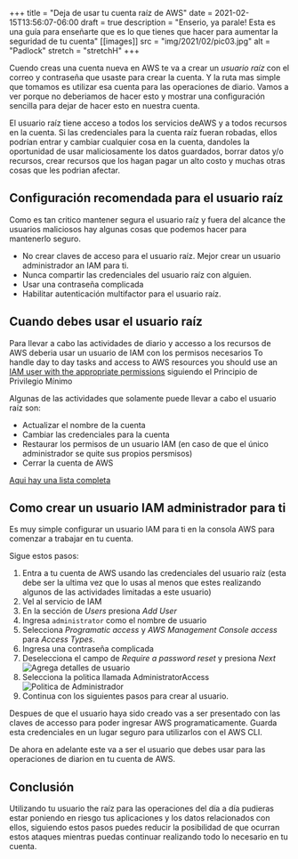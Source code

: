 +++
title = "Deja de usar tu cuenta raíz de AWS"
date = 2021-02-15T13:56:07-06:00
draft = true
description = "Enserio, ya parale! Esta es una guía para enseñarte que es lo que tienes que hacer para aumentar la seguridad de tu cuenta"
[[images]]
  src = "img/2021/02/pic03.jpg"
  alt = "Padlock"
  stretch = "stretchH"
+++

Cuendo creas una cuenta nueva en AWS te va a crear un *usuario raíz* con el correo y contraseña que usaste para crear la cuenta. Y la ruta mas simple que tomamos es utilizar esa cuenta para las operaciones de diario. Vamos a ver porque no deberiamos de hacer esto y mostrar una configuración sencilla para dejar de hacer esto en nuestra cuenta.

El usuario raíz tiene acceso a todos los servicios deAWS y a todos recursos en la cuenta. Si las credenciales para la cuenta raíz fueran robadas, ellos podrían entrar y cambiar cualquier cosa en la cuenta, dandoles la oportunidad de usar maliciosamente los datos guardados, borrar datos y/o recursos, crear recursos que los hagan pagar un alto costo y muchas otras cosas que les podrian afectar.

## Configuración recomendada para el usuario raíz
Como es tan critico mantener segura el usuario raíz y fuera del alcance the usuarios maliciosos hay algunas cosas que podemos hacer para mantenerlo seguro.

* No crear claves de acceso para el usuario raíz. Mejor crear un usuario administrador an IAM para ti.
* Nunca compartir las credenciales del usuario raíz con alguien.
* Usar una contraseña complicada
* Habilitar autenticación multifactor para el usuario raíz.

## Cuando debes usar el usuario raíz
Para llevar a cabo las actividades de diario y accesso a los recursos de AWS deberia usar un usuario de IAM con los permisos necesarios
To handle day to day tasks and access to AWS resources you should use an [IAM user with the appropriate permissions](https://docs.aws.amazon.com/es_es/IAM/latest/UserGuide/best-practices.html#lock-away-credentials) siguiendo el Principio de Privilegio Mínimo

Algunas de las actividades que solamente puede llevar a cabo el usuario raíz son:
* Actualizar el nombre de la cuenta
* Cambiar las credenciales para la cuenta
* Restaurar los permisos de un usuario IAM (en caso de que el único administrador se quite sus propios persmisos)
* Cerrar la cuenta de AWS

[Aqui hay una lista completa](https://docs.aws.amazon.com/es_es/general/latest/gr/root-vs-iam.html#aws_tasks-that-require-root)

## Como crear un usuario IAM administrador para ti
Es muy simple configurar un usuario IAM para ti en la consola AWS para comenzar a trabajar en tu cuenta.

Sigue estos pasos:

1. Entra a tu cuenta de AWS usando las credenciales del usuario raíz (esta debe ser la ultima vez que lo usas al menos que estes realizando algunos de las actividades limitadas a este usuario)
2. Vel al servicio de IAM
3. En la sección de *Users* presiona *Add User*
4. Ingresa `administrator` como el nombre de usuario
5. Selecciona *Programatic access* y *AWS Management Console access* para *Access Types*.
6. Ingresa una contraseña complicada
7. Deselecciona el campo de *Require a password reset* y presiona *Next*
![Agrega detalles de usuario](/img/2021/02/pic01.jpg)
8. Selecciona la politica llamada AdministratorAccess
![Politica de Administrador](/img/2021/02/pic02.jpg)
9. Continua con los siguientes pasos para crear al usuario.

Despues de que el usuario haya sido creado vas a ser presentado con las claves de accesso para poder ingresar AWS programaticamente. Guarda esta credenciales en un lugar seguro para utilizarlos con el AWS CLI.

De ahora en adelante este va a ser el usuario que debes usar para las operaciones de diarion en tu cuenta de AWS.

## Conclusión
Utilizando tu usuario the raíz para las operaciones del día a día pudieras estar poniendo en riesgo tus aplicaciones y los datos relacionados con ellos, siguiendo estos pasos puedes reducir la posibilidad de que ocurran estos ataques mientras puedas continuar realizando todo lo necesario en tu cuenta.
